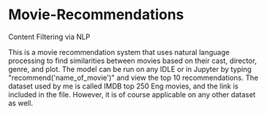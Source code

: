# Movie-Recommendations
Content Filtering via NLP

This is a movie recommendation system that uses natural language processing to find similarities between movies based on their cast, director, genre, and plot. 
The model can be run on any IDLE or in Jupyter by typing "recommend('name_of_movie')" and view the top 10 recommendations. 
The dataset used by me is called IMDB top 250 Eng movies, and the link is included in the file. However, it is of course applicable on any other dataset as well.
